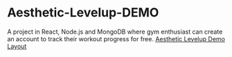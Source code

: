 # Aesthetic-Levelup-DEMO
A project in React, Node.js and MongoDB where gym enthusiast can create an account to track their workout progress for free.
[Aesthetic Levelup Demo Layout](https://xsvedisx.github.io/Aesthetic-Levelup-DEMO/)

